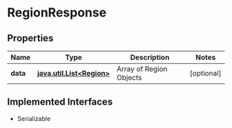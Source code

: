 

# RegionResponse


## Properties

Name | Type | Description | Notes
------------ | ------------- | ------------- | -------------
**data** | [**java.util.List&lt;Region&gt;**](Region.md) | Array of Region Objects |  [optional]


## Implemented Interfaces

* Serializable


